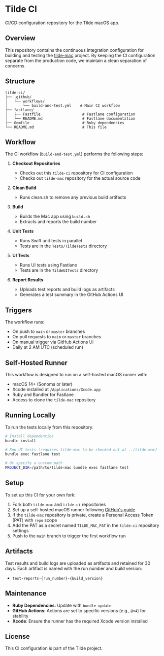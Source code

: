 # Tilde CI

CI/CD configuration repository for the Tilde macOS app.

## Overview

This repository contains the continuous integration configuration for building and testing the [tilde-mac](https://github.com/carlinw/tilde-mac) project. By keeping the CI configuration separate from the production code, we maintain a clean separation of concerns.

## Structure

```
tilde-ci/
├── .github/
│   └── workflows/
│       └── build-and-test.yml    # Main CI workflow
├── fastlane/
│   ├── Fastfile                   # Fastlane configuration
│   └── README.md                  # Fastlane documentation
├── Gemfile                        # Ruby dependencies
└── README.md                      # This file
```

## Workflow

The CI workflow (`build-and-test.yml`) performs the following steps:

1. **Checkout Repositories**
   - Checks out this `tilde-ci` repository for CI configuration
   - Checks out `tilde-mac` repository for the actual source code

2. **Clean Build**
   - Runs clean.sh to remove any previous build artifacts

3. **Build**
   - Builds the Mac app using `build.sh`
   - Extracts and reports the build number

4. **Unit Tests**
   - Runs Swift unit tests in parallel
   - Tests are in the `Tests/TildeTests` directory

5. **UI Tests**
   - Runs UI tests using Fastlane
   - Tests are in the `TildeUITests` directory

6. **Report Results**
   - Uploads test reports and build logs as artifacts
   - Generates a test summary in the GitHub Actions UI

## Triggers

The workflow runs:
- On push to `main` or `master` branches
- On pull requests to `main` or `master` branches
- On manual trigger via GitHub Actions UI
- Daily at 2 AM UTC (scheduled run)

## Self-Hosted Runner

This workflow is designed to run on a self-hosted macOS runner with:
- macOS 14+ (Sonoma or later)
- Xcode installed at `/Applications/Xcode.app`
- Ruby and Bundler for Fastlane
- Access to clone the `tilde-mac` repository

## Running Locally

To run the tests locally from this repository:

```bash
# Install dependencies
bundle install

# Run UI tests (requires tilde-mac to be checked out at ../tilde-mac)
bundle exec fastlane test

# Or specify a custom path
PROJECT_DIR=/path/to/tilde-mac bundle exec fastlane test
```

## Setup

To set up this CI for your own fork:

1. Fork both `tilde-mac` and `tilde-ci` repositories
2. Set up a self-hosted macOS runner following [GitHub's guide](https://docs.github.com/en/actions/hosting-your-own-runners/managing-self-hosted-runners/adding-self-hosted-runners)
3. If the `tilde-mac` repository is private, create a Personal Access Token (PAT) with `repo` scope
4. Add the PAT as a secret named `TILDE_MAC_PAT` in the `tilde-ci` repository settings
5. Push to the `main` branch to trigger the first workflow run

## Artifacts

Test results and build logs are uploaded as artifacts and retained for 30 days. Each artifact is named with the run number and build version:
- `test-reports-{run_number}-{build_version}`

## Maintenance

- **Ruby Dependencies**: Update with `bundle update`
- **GitHub Actions**: Actions are set to specific versions (e.g., `@v4`) for stability
- **Xcode**: Ensure the runner has the required Xcode version installed

## License

This CI configuration is part of the Tilde project.
